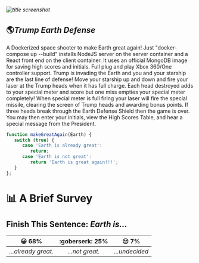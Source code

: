    ###### ![title screenshot](/client/src/imgs/title.gif)
   ## :earth_americas:*Trump Earth Defense*  
   A Dockerized space shooter to make Earth great again! Just "docker-compose up --build" installs NodeJS server on the server container and a React front end on the client container. It uses an official MongoDB image for saving high scores and initials. Full plug and play Xbox 360/One controller support. Trump is invading the Earth and you and your starship are the last line of defense! Move your starship up and down and fire your laser at the Trump heads when it has full charge. Each head destroyed adds to your special meter and score but one miss empties your special meter completely! When special meter is full firing your laser will fire the special missile, clearing the screen of Trump heads and awarding bonus points. If three heads break through the Earth Defense Shield then the game is over. You may then enter your initials, view the High Scores Table, and hear a special message from the President. 
```javascript
function makeGreatAgain(Earth) {
   switch (true) {
      case 'Earth is already great':
         return;
      case 'Earth is not great':
         return 'Earth is great again!!!';
   }
};
```
# :bar_chart: A Brief Survey
## Finish This Sentence: *Earth is...*

|:grinning: 68%              |:goberserk: 25%          |:expressionless: 7%       |
|:--------------------:|:----------------:|:-------:|
|*...already great.*|*...not great.*|*...undecided*|
